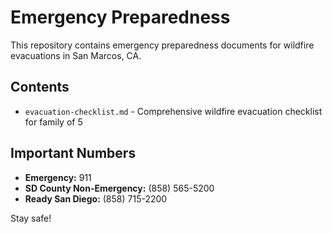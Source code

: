 # Emergency Preparedness

This repository contains emergency preparedness documents for wildfire evacuations in San Marcos, CA.

## Contents

- `evacuation-checklist.md` - Comprehensive wildfire evacuation checklist for family of 5

## Important Numbers

- **Emergency:** 911
- **SD County Non-Emergency:** (858) 565-5200
- **Ready San Diego:** (858) 715-2200

Stay safe!